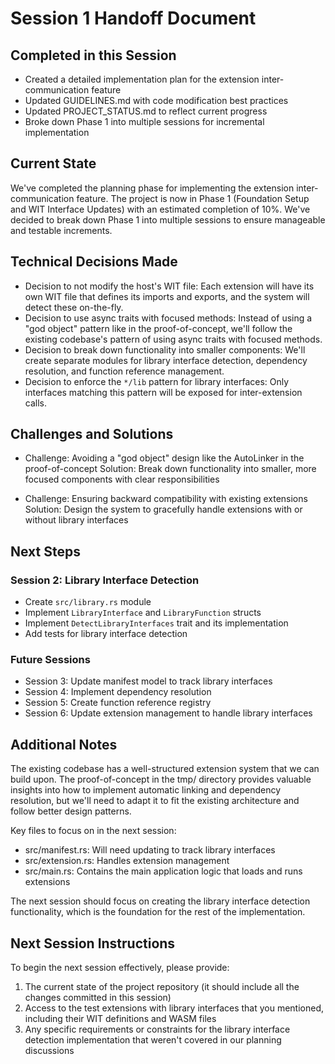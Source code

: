 # Session 1 Handoff Document

## Completed in this Session

- Created a detailed implementation plan for the extension inter-communication feature
- Updated GUIDELINES.md with code modification best practices
- Updated PROJECT_STATUS.md to reflect current progress
- Broke down Phase 1 into multiple sessions for incremental implementation

## Current State

We've completed the planning phase for implementing the extension inter-communication feature. The project is now in Phase 1 (Foundation Setup and WIT Interface Updates) with an estimated completion of 10%. We've decided to break down Phase 1 into multiple sessions to ensure manageable and testable increments.

## Technical Decisions Made

- Decision to not modify the host's WIT file: Each extension will have its own WIT file that defines its imports and exports, and the system will detect these on-the-fly.
- Decision to use async traits with focused methods: Instead of using a "god object" pattern like in the proof-of-concept, we'll follow the existing codebase's pattern of using async traits with focused methods.
- Decision to break down functionality into smaller components: We'll create separate modules for library interface detection, dependency resolution, and function reference management.
- Decision to enforce the `*/lib` pattern for library interfaces: Only interfaces matching this pattern will be exposed for inter-extension calls.

## Challenges and Solutions

- Challenge: Avoiding a "god object" design like the AutoLinker in the proof-of-concept
  Solution: Break down functionality into smaller, more focused components with clear responsibilities

- Challenge: Ensuring backward compatibility with existing extensions
  Solution: Design the system to gracefully handle extensions with or without library interfaces

## Next Steps

### Session 2: Library Interface Detection

- Create `src/library.rs` module
- Implement `LibraryInterface` and `LibraryFunction` structs
- Implement `DetectLibraryInterfaces` trait and its implementation
- Add tests for library interface detection

### Future Sessions

- Session 3: Update manifest model to track library interfaces
- Session 4: Implement dependency resolution
- Session 5: Create function reference registry
- Session 6: Update extension management to handle library interfaces

## Additional Notes

The existing codebase has a well-structured extension system that we can build upon. The proof-of-concept in the tmp/ directory provides valuable insights into how to implement automatic linking and dependency resolution, but we'll need to adapt it to fit the existing architecture and follow better design patterns.

Key files to focus on in the next session:

- src/manifest.rs: Will need updating to track library interfaces
- src/extension.rs: Handles extension management
- src/main.rs: Contains the main application logic that loads and runs extensions

The next session should focus on creating the library interface detection functionality, which is the foundation for the rest of the implementation.

## Next Session Instructions

To begin the next session effectively, please provide:

1. The current state of the project repository (it should include all the changes committed in this session)
2. Access to the test extensions with library interfaces that you mentioned, including their WIT definitions and WASM files
3. Any specific requirements or constraints for the library interface detection implementation that weren't covered in our planning discussions
